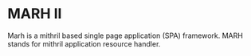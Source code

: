 
# MARH II 
Marh is a mithril based single page application (SPA) framework.  MARH stands for mithril application resource handler.
